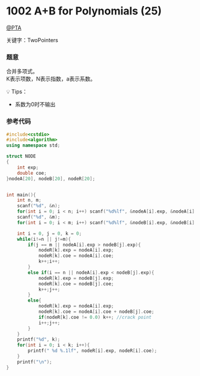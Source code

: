 # 1002 A+B for Polynomials (25)

[@PTA](https://pintia.cn/problem-sets/994805342720868352/problems/994805526272000000)

关键字：TwoPointers

### 题意  
合并多项式。  
K表示项数，N表示指数，a表示系数。  

💡 Tips：
- 系数为0时不输出


### 参考代码
```C++
#include<cstdio>
#include<algorithm>
using namespace std;

struct NODE
{
    int exp;
    double coe;
}nodeA[20], nodeB[20], nodeR[20];


int main(){
    int n, m;
    scanf("%d", &n);
    for(int i = 0; i < n; i++) scanf("%d%lf", &nodeA[i].exp, &nodeA[i].coe);
    scanf("%d", &m);
    for(int i = 0; i < m; i++) scanf("%d%lf", &nodeB[i].exp, &nodeB[i].coe);

    int i = 0, j = 0, k = 0;
    while(i!=n || j!=m){
        if(j == m || nodeA[i].exp > nodeB[j].exp){
            nodeR[k].exp = nodeA[i].exp;
            nodeR[k].coe = nodeA[i].coe;
            k++;i++;
        }
        else if(i == n || nodeA[i].exp < nodeB[j].exp){
            nodeR[k].exp = nodeB[j].exp;
            nodeR[k].coe = nodeB[j].coe;
            k++;j++;
        }
        else{
            nodeR[k].exp = nodeA[i].exp;
            nodeR[k].coe = nodeA[i].coe + nodeB[j].coe;
            if(nodeR[k].coe != 0.0) k++; //crack point
            i++;j++;
        }
    }
    printf("%d", k);
    for(int i = 0; i < k; i++){
        printf(" %d %.1lf", nodeR[i].exp, nodeR[i].coe);
    }
    printf("\n");
}
```